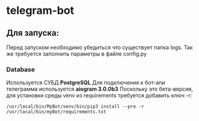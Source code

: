 # telegram-bot
## Для запуска:
Перед запуском необходимо убедиться что существует папка logs.
Так же требуется заполнить параметры в файле config.py

### Database
Используется СУБД **PostgreSQL**
Для подключения к бот-апи телеграмма используется __aiogram 3.0.0b3__
Поскольку это бета-версия, для установки среды venv из requirements требуется добавить ключ -r:
```shell
/usr/local/bin/MyBot/venv/bin/pip3 install --pre -r /usr/local/bin/myBot/requirements.txt
```